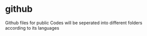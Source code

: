 # github
Github files for public
Codes will be seperated into different folders according to its languages
